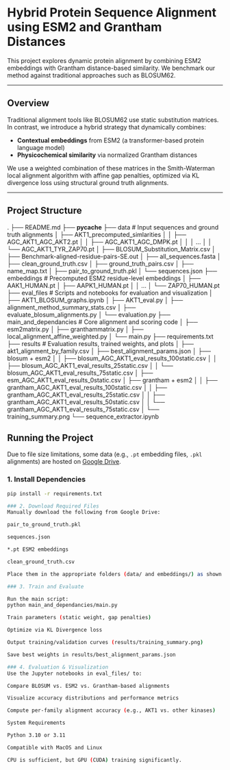 # Hybrid Protein Sequence Alignment using ESM2 and Grantham Distances

This project explores dynamic protein alignment by combining ESM2 embeddings with Grantham distance-based similarity. We benchmark our method against traditional approaches such as BLOSUM62.

---

## Overview

Traditional alignment tools like BLOSUM62 use static substitution matrices. In contrast, we introduce a hybrid strategy that dynamically combines:

- **Contextual embeddings** from ESM2 (a transformer-based protein language model)
- **Physicochemical similarity** via normalized Grantham distances

We use a weighted combination of these matrices in the Smith-Waterman local alignment algorithm with affine gap penalties, optimized via KL divergence loss using structural ground truth alignments.

---

## Project Structure

.
├── README.md
├── __pycache__
├── data # Input sequences and ground truth alignments
│   ├── AKT1_precomputed_simlarities
│   │   ├── AGC_AKT1_AGC_AKT2.pt
│   │   ├── AGC_AKT1_AGC_DMPK.pt
│   │   │   ...
│   │   └── AGC_AKT1_TYR_ZAP70.pt
│   ├── BLOSUM_Substitution_Matrix.csv
│   ├── Benchmark-aligned-residue-pairs-SE.out
│   ├── all_sequences.fasta
│   ├── clean_ground_truth.csv
│   ├── ground_truth_pairs.csv
│   ├── name_map.txt
│   ├── pair_to_ground_truth.pkl
│   └── sequences.json
├── embeddings # Precomputed ESM2 residue-level embeddings
│   ├── AAK1_HUMAN.pt
│   ├── AAPK1_HUMAN.pt
│   │     ...
│   └── ZAP70_HUMAN.pt
├── eval_files # Scripts and notebooks for evaluation and visualization
│   ├── AKT1_BLOSUM_graphs.ipynb
│   ├── AKT1_eval.py
│   ├── alignment_method_summary_stats.csv
│   ├── evaluate_blosum_alignments.py
│   └── evaluation.py
├── main_and_dependancies # Core alignment and scoring code
│   ├── esm2matrix.py
│   ├── granthammatrix.py
│   ├── local_alignment_affine_weighted.py
│   └── main.py
├── requirements.txt
├── results # Evaluation results, trained weights, and plots
│   ├── akt1_alignment_by_family.csv
│   ├── best_alignment_params.json
│   ├── blosum + esm2
│   │   ├── blosum_AGC_AKT1_eval_results_100static.csv
│   │   ├── blosum_AGC_AKT1_eval_results_25static.csv
│   │   └── blosum_AGC_AKT1_eval_results_75static.csv
│   ├── esm_AGC_AKT1_eval_results_0static.csv
│   ├── grantham + esm2
│   │   ├── grantham_AGC_AKT1_eval_results_100static.csv
│   │   ├── grantham_AGC_AKT1_eval_results_25static.csv
│   │   ├── grantham_AGC_AKT1_eval_results_50static.csv
│   │   └── grantham_AGC_AKT1_eval_results_75static.csv
│   └── training_summary.png
└── sequence_extractor.ipynb

## Running the Project

Due to file size limitations, some data (e.g., `.pt` embedding files, `.pkl` alignments) are hosted on [Google Drive](https://drive.google.com/drive/folders/1xt80QRTA24enXvQK5tuuTx7ePSAobj19?usp=drive_link).

### 1. Install Dependencies

```bash
pip install -r requirements.txt

### 2. Download Required Files
Manually download the following from Google Drive:

pair_to_ground_truth.pkl

sequences.json

*.pt ESM2 embeddings

clean_ground_truth.csv

Place them in the appropriate folders (data/ and embeddings/) as shown above.

### 3. Train and Evaluate

Run the main script:
python main_and_dependancies/main.py

Train parameters (static weight, gap penalties)

Optimize via KL Divergence loss

Output training/validation curves (results/training_summary.png)

Save best weights in results/best_alignment_params.json

### 4. Evaluation & Visualization
Use the Jupyter notebooks in eval_files/ to:

Compare BLOSUM vs. ESM2 vs. Grantham-based alignments

Visualize accuracy distributions and performance metrics

Compute per-family alignment accuracy (e.g., AKT1 vs. other kinases)

System Requirements

Python 3.10 or 3.11

Compatible with MacOS and Linux

CPU is sufficient, but GPU (CUDA) training significantly. 

